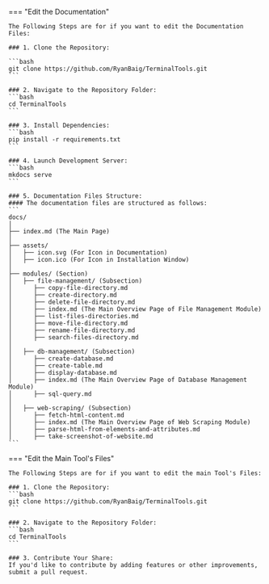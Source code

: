 === "Edit the Documentation"

    The Following Steps are for if you want to edit the Documentation Files:

    ### 1. Clone the Repository:
    
    ```bash
    git clone https://github.com/RyanBaig/TerminalTools.git
    ```

    ### 2. Navigate to the Repository Folder:
    ```bash
    cd TerminalTools
    ```

    ### 3. Install Dependencies:
    ```bash
    pip install -r requirements.txt
    ```

    ### 4. Launch Development Server:
    ```bash
    mkdocs serve
    ```

    ### 5. Documentation Files Structure:
    #### The documentation files are structured as follows:
    ```
    docs/
    │
    ├── index.md (The Main Page)
    │
    ├── assets/
    │   ├── icon.svg (For Icon in Documentation)
    │   ├── icon.ico (For Icon in Installation Window)
    │
    ├── modules/ (Section)
    │   ├── file-management/ (Subsection)
    │      ├── copy-file-directory.md 
    │      ├── create-directory.md
    │      ├── delete-file-directory.md
    │      ├── index.md (The Main Overview Page of File Management Module)
    │      ├── list-files-directories.md
    │      ├── move-file-directory.md
    │      ├── rename-file-directory.md
    │      ├── search-files-directory.md
    │
    │   ├── db-management/ (Subsection)
    │      ├── create-database.md
    │      ├── create-table.md
    │      ├── display-database.md
    │      ├── index.md (The Main Overview Page of Database Management Module)
    │      ├── sql-query.md
    │
    │   ├── web-scraping/ (Subsection)
    │      ├── fetch-html-content.md
    │      ├── index.md (The Main Overview Page of Web Scraping Module)
    │      ├── parse-html-from-elements-and-attributes.md
    │      ├── take-screenshot-of-website.md
    ```

=== "Edit the Main Tool's Files"

    The Following Steps are for if you want to edit the main Tool's Files:

    ### 1. Clone the Repository:
    ```bash
    git clone https://github.com/RyanBaig/TerminalTools.git
    ```

    ### 2. Navigate to the Repository Folder:
    ```bash
    cd TerminalTools
    ```

    ### 3. Contribute Your Share:
    If you'd like to contribute by adding features or other improvements, submit a pull request.